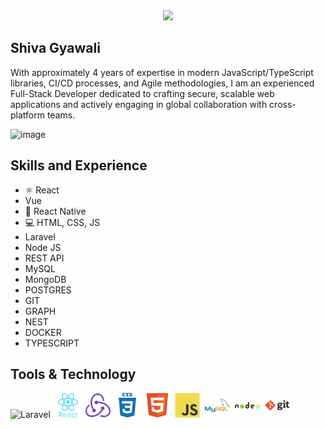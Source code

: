 
<section background="white">
<div id="header" align="center">
  <img src="https://media0.giphy.com/media/UDclWKlmfmq7twI3iJ/giphy.gif?cid=ecf05e47p70v5oes0sijw9vb1z072or25nr1b079el5a5f21&rid=giphy.gif&ct=g" height="180" />
</div>

## Shiva Gyawali
With approximately 4 years of expertise in modern JavaScript/TypeScript libraries, CI/CD processes, and Agile methodologies, I am an experienced Full-Stack Developer dedicated to crafting secure, scalable web applications and actively engaging in global collaboration with cross-platform teams.

![image](https://github.com/shivagyawali/shivagyawali/assets/58563524/a6cf59f6-e092-4e3c-9ceb-8c6c10fc34f7)

## Skills and Experience
* ⚛ React
* Vue
* 📱 React Native
* 💻 HTML, CSS, JS
* Laravel
* Node JS
* REST API
* MySQL
* MongoDB
* POSTGRES
* GIT
* GRAPH
* NEST
* DOCKER
* TYPESCRIPT


## Tools & Technology
<div>
  <img src="https://upload.wikimedia.org/wikipedia/commons/9/9a/Laravel.svg" title="Laravel" alt="Laravel" width="40" height="40"/>&nbsp;
  <img src="https://github.com/devicons/devicon/blob/master/icons/react/react-original-wordmark.svg" title="React" alt="React" width="40" height="40"/>&nbsp;
  <img src="https://github.com/devicons/devicon/blob/master/icons/redux/redux-original.svg" title="Redux" alt="Redux " width="40" height="40"/>&nbsp;
  <img src="https://github.com/devicons/devicon/blob/master/icons/css3/css3-plain-wordmark.svg"  title="CSS3" alt="CSS" width="40" height="40"/>&nbsp;
  <img src="https://github.com/devicons/devicon/blob/master/icons/html5/html5-original.svg" title="HTML5" alt="HTML" width="40" height="40"/>&nbsp;
  <img src="https://github.com/devicons/devicon/blob/master/icons/javascript/javascript-original.svg" title="JavaScript" alt="JavaScript" width="40" height="40"/>&nbsp;
  <img src="https://github.com/devicons/devicon/blob/master/icons/mysql/mysql-original-wordmark.svg" title="MySQL"  alt="MySQL" width="40" height="40"/>&nbsp;
  <img src="https://github.com/devicons/devicon/blob/master/icons/nodejs/nodejs-original-wordmark.svg" title="NodeJS" alt="NodeJS" width="40" height="40"/>&nbsp;
  <img src="https://github.com/devicons/devicon/blob/master/icons/git/git-original-wordmark.svg" title="Git" **alt="Git" width="40" height="40"/>
</div>


</section>
